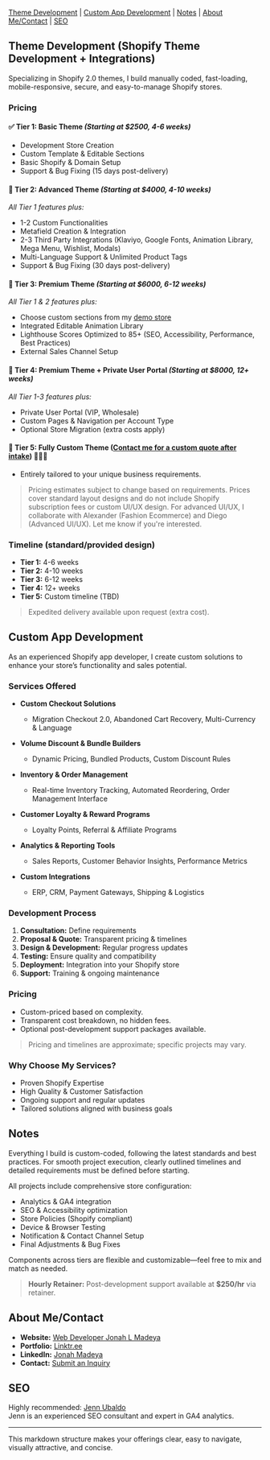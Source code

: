 [Theme Development](#theme-development) | 
[Custom App Development](#custom-app-development) | 
[Notes](#notes) | 
[About Me/Contact](#about-mecontact) | 
[SEO](#seo)

## Theme Development (Shopify Theme Development + Integrations)

Specializing in Shopify 2.0 themes, I build manually coded, fast-loading, mobile-responsive, secure, and easy-to-manage Shopify stores.

### Pricing

#### ✅ Tier 1: Basic Theme *(Starting at $2500, 4-6 weeks)*
- Development Store Creation
- Custom Template & Editable Sections
- Basic Shopify & Domain Setup
- Support & Bug Fixing (15 days post-delivery)

#### 🚀 Tier 2: Advanced Theme *(Starting at $4000, 4-10 weeks)*
_All Tier 1 features plus:_
- 1-2 Custom Functionalities
- Metafield Creation & Integration
- 2-3 Third Party Integrations (Klaviyo, Google Fonts, Animation Library, Mega Menu, Wishlist, Modals)
- Multi-Language Support & Unlimited Product Tags
- Support & Bug Fixing (30 days post-delivery)

#### 🌟 Tier 3: Premium Theme *(Starting at $6000, 6-12 weeks)*
_All Tier 1 & 2 features plus:_
- Choose custom sections from my [demo store](https://thecoolagency.store/)
- Integrated Editable Animation Library
- Lighthouse Scores Optimized to 85+ (SEO, Accessibility, Performance, Best Practices)
- External Sales Channel Setup

#### 🔐 Tier 4: Premium Theme + Private User Portal *(Starting at $8000, 12+ weeks)*
_All Tier 1-3 features plus:_
- Private User Portal (VIP, Wholesale)
- Custom Pages & Navigation per Account Type
- Optional Store Migration (extra costs apply)

#### 🥇 Tier 5: Fully Custom Theme ([Contact me for a custom quote after intake](https://forms.gle/7YqFGDwwyc87izMC8)) 🫡🫡🫡
- Entirely tailored to your unique business requirements.

> Pricing estimates subject to change based on requirements. Prices cover standard layout designs and do not include Shopify subscription fees or custom UI/UX design. For advanced UI/UX, I collaborate with Alexander (Fashion Ecommerce) and Diego (Advanced UI/UX). Let me know if you're interested.

### Timeline (standard/provided design)

- **Tier 1:** 4-6 weeks
- **Tier 2:** 4-10 weeks
- **Tier 3:** 6-12 weeks
- **Tier 4:** 12+ weeks
- **Tier 5:** Custom timeline (TBD)

> Expedited delivery available upon request (extra cost).

## Custom App Development

As an experienced Shopify app developer, I create custom solutions to enhance your store’s functionality and sales potential.

### Services Offered

- **Custom Checkout Solutions**
  - Migration Checkout 2.0, Abandoned Cart Recovery, Multi-Currency & Language

- **Volume Discount & Bundle Builders**
  - Dynamic Pricing, Bundled Products, Custom Discount Rules

- **Inventory & Order Management**
  - Real-time Inventory Tracking, Automated Reordering, Order Management Interface

- **Customer Loyalty & Reward Programs**
  - Loyalty Points, Referral & Affiliate Programs

- **Analytics & Reporting Tools**
  - Sales Reports, Customer Behavior Insights, Performance Metrics

- **Custom Integrations**
  - ERP, CRM, Payment Gateways, Shipping & Logistics

### Development Process

1. **Consultation:** Define requirements
2. **Proposal & Quote:** Transparent pricing & timelines
3. **Design & Development:** Regular progress updates
4. **Testing:** Ensure quality and compatibility
5. **Deployment:** Integration into your Shopify store
6. **Support:** Training & ongoing maintenance

### Pricing

- Custom-priced based on complexity.
- Transparent cost breakdown, no hidden fees.
- Optional post-development support packages available.

> Pricing and timelines are approximate; specific projects may vary.

### Why Choose My Services?

- Proven Shopify Expertise
- High Quality & Customer Satisfaction
- Ongoing support and regular updates
- Tailored solutions aligned with business goals

## Notes

Everything I build is custom-coded, following the latest standards and best practices. For smooth project execution, clearly outlined timelines and detailed requirements must be defined before starting.

All projects include comprehensive store configuration:
- Analytics & GA4 integration
- SEO & Accessibility optimization
- Store Policies (Shopify compliant)
- Device & Browser Testing
- Notification & Contact Channel Setup
- Final Adjustments & Bug Fixes

Components across tiers are flexible and customizable—feel free to mix and match as needed.

> **Hourly Retainer:** Post-development support available at **$250/hr** via retainer.

## About Me/Contact

- **Website:** [Web Developer Jonah L Madeya](https://www.jonahlmadeya.com)
- **Portfolio:** [Linktr.ee](https://linktr.ee/jonahlmadeya)
- **LinkedIn:** [Jonah Madeya](https://www.linkedin.com/in/jonahmadeya/)
- **Contact:** [Submit an Inquiry](https://forms.gle/7YqFGDwwyc87izMC8)

## SEO

Highly recommended: [Jenn Ubaldo](https://jennubaldo.com)  
Jenn is an experienced SEO consultant and expert in GA4 analytics.

---

This markdown structure makes your offerings clear, easy to navigate, visually attractive, and concise.

